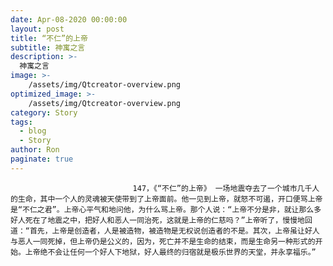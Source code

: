 ```yaml
---
date: Apr-08-2020 00:00:00
layout: post
title: “不仁”的上帝
subtitle: 神寓之言
description: >-
  神寓之言
image: >-
    /assets/img/Qtcreator-overview.png
optimized_image: >-
    /assets/img/Qtcreator-overview.png
category: Story
tags:
  - blog
  - Story
author: Ron
paginate: true
---
```


							　　147，《“不仁”的上帝》 一场地震夺去了一个城市几千人的生命，其中一个人的灵魂被天使带到了上帝面前。他一见到上帝，就怒不可遏，开口便骂上帝是“不仁之君”。上帝心平气和地问他，为什么骂上帝。那个人说：“上帝不分是非，就让那么多好人死在了地震之中，把好人和恶人一同治死，这就是上帝的仁慈吗？”上帝听了，慢慢地回道：“首先，上帝是创造者，人是被造物，被造物是无权说创造者的不是。其次，上帝虽让好人与恶人一同死掉，但上帝仍是公义的，因为，死亡并不是生命的结束，而是生命另一种形式的开始。上帝绝不会让任何一个好人下地狱，好人最终的归宿就是极乐世界的天堂，并永享福乐。”
							
							
						